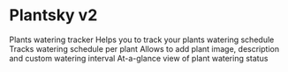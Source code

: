 # Plantsky v2

Plants watering tracker
Helps you to track your plants watering schedule
Tracks watering schedule per plant
Allows to add plant image, description and custom watering interval
At-a-glance view of plant watering status
